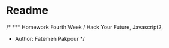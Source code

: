 # Readme
/*
*** Homework Fourth Week / Hack Your Future, Javascript2, 
*   Author: Fatemeh Pakpour
*/
